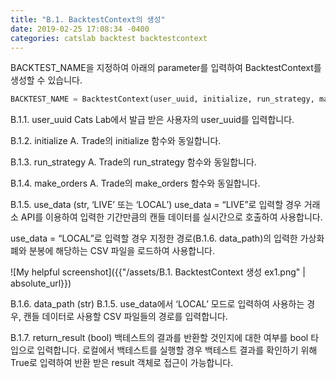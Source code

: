 ```yaml
---
title: "B.1. BacktestContext의 생성"
date: 2019-02-25 17:08:34 -0400
categories: catslab backtest backtestcontext
---
```


BACKTEST_NAME을 지정하여 아래의 parameter를 입력하여 BacktestContext를 생성할 수 있습니다. 


```python
BACKTEST_NAME = BacktestContext(user_uuid, initialize, run_strategy, make_orders, use_data, data_path, save_result, return_result)
```

B.1.1. user_uuid
Cats Lab에서 발급 받은 사용자의 user_uuid를 입력합니다.


B.1.2. initialize
A. Trade의 initialize 함수와 동일합니다.


B.1.3. run_strategy
A. Trade의 run_strategy 함수와 동일합니다.


B.1.4. make_orders
A. Trade의 make_orders 함수와 동일합니다.


B.1.5. use_data (str, ‘LIVE’ 또는 ‘LOCAL’)
use_data = “LIVE”로 입력할 경우 거래소 API를 이용하여 입력한 기간만큼의 캔들 데이터를 실시간으로 호출하여 사용합니다.

use_data = “LOCAL”로 입력할 경우 지정한 경로(B.1.6. data_path)의 입력한 가상화폐와 분봉에 해당하는 CSV 파일을 로드하여 사용합니다.

![My helpful screenshot]({{"/assets/B.1. BacktestContext 생성 ex1.png" | absolute_url}})



B.1.6. data_path (str)
B.1.5. use_data에서 ‘LOCAL’ 모드로 입력하여 사용하는 경우, 캔들 데이터로 사용할 CSV 파일들의 경로를 입력합니다.


B.1.7. return_result (bool)
백테스트의 결과를 반환할 것인지에 대한 여부를 bool 타입으로 입력합니다. 로컬에서 백테스트를 실행할 경우 백테스트 결과를 확인하기 위해 True로 입력하여 반환 받은 result 객체로 접근이 가능합니다.










